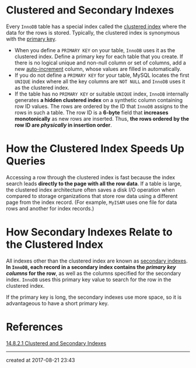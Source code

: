 # Clustered and Secondary Indexes

Every `InnoDB` table has a special index called the [clustered index](https://dev.mysql.com/doc/refman/5.7/en/glossary.html#glos_clustered_index) where the data for the rows is stored. Typically, the clustered index is synonymous with the [primary key](https://dev.mysql.com/doc/refman/5.7/en/glossary.html#glos_primary_key). 

-  When you define a `PRIMARY KEY` on your table, `InnoDB` uses it as the clustered index. Define a primary key for each table that you create. If there is no logical unique and non-null column or set of columns, add a new [auto-increment](https://dev.mysql.com/doc/refman/5.7/en/glossary.html#glos_auto_increment) column, whose values are filled in automatically. 
-  If you do not define a `PRIMARY KEY` for your table, MySQL locates the first `UNIQUE` index where all the key columns are `NOT NULL` and `InnoDB` uses it as the clustered index. 
-  If the table has no `PRIMARY KEY` or suitable `UNIQUE` index, `InnoDB` internally generates **a hidden clustered index** on a synthetic column containing row ID values. The rows are ordered by the ID that `InnoDB` assigns to the rows in such a table. The row ID is a **6-byte** field that **increases monotonically** as new rows are inserted. Thus, **the rows ordered by the row ID are *physically* in insertion order**.



# How the Clustered Index Speeds Up Queries

Accessing a row through the clustered index is fast because the index search leads **directly to the page with all the row data**. If a table is large, the clustered index architecture often saves a disk I/O operation when compared to storage organizations that store row data using a different page from the index record. (For example, `MyISAM` uses one file for data rows and another for index records.)



# How Secondary Indexes Relate to the Clustered Index

All indexes other than the clustered index are known as [secondary indexes](https://dev.mysql.com/doc/refman/5.7/en/glossary.html#glos_secondary_index). **In `InnoDB`, each record in a secondary index contains the *primary key columns* for the row**, as well as the columns specified for the secondary index. `InnoDB` uses this primary key value to search for the row in the clustered index. 

If the primary key is long, the secondary indexes use more space, so it is advantageous to have a short primary key.



# References

[14.8.2.1 Clustered and Secondary Indexes](https://dev.mysql.com/doc/refman/5.7/en/innodb-index-types.html)



---

created at 2017-08-21 23:43